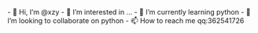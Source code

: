 <head>
         <style type="text/css">
           body {
                background-image: url("https://i.niupic.com/images/2021/11/06/9FO4.jpg");            
		background-size: cover;
                }
          </style>
</head>
<body>
</body>
- 👋 Hi, I’m @xzy
- 👀 I’m interested in ...
- 🌱 I’m currently learning python
- 💞️ I’m looking to collaborate on python
- 📫 How to reach me qq:362541726


